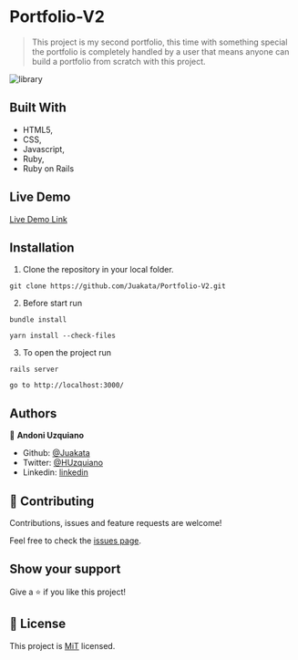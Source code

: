 # Portfolio-V2

> This project is my second portfolio, this time with something special the portfolio is completely handled by a user that means anyone can build a portfolio from scratch with this project.

![library](https://storage.googleapis.com/portfolio-segmento-1/uploads/project/image/21/portfolio.png)


## Built With

- HTML5,
- CSS,
- Javascript,
- Ruby,
- Ruby on Rails

## Live Demo

[Live Demo Link](https://uzquiano.herokuapp.com)

## Installation

1. Clone the repository in your local folder.
```
git clone https://github.com/Juakata/Portfolio-V2.git
```
2. Before start run
```
bundle install
```
```
yarn install --check-files
```
3. To open the project run
```
rails server
```
```
go to http://localhost:3000/
```

## Authors

👤 **Andoni Uzquiano**

- Github: [@Juakata](https://github.com/Juakata)
- Twitter: [@HUzquiano](https://twitter.com/HUzquiano)
- Linkedin: [linkedin](https://www.linkedin.com/in/andoni-uzquiano-31304818a/)

## 🤝 Contributing

Contributions, issues and feature requests are welcome!

Feel free to check the [issues page](https://github.com/Juakata/Battleship-JS/issues).

## Show your support

Give a ⭐️ if you like this project!

## 📝 License

This project is [MiT](https://opensource.org/licenses/MIT) licensed.
